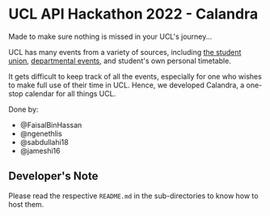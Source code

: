 # UCL API Hackathon 2022 - Calandra

Made to make sure nothing is missed in your UCL's journey...

UCL has many events from a variety of sources, including [the student union](),
[departmental events](), and student's own personal timetable.

It gets difficult to keep track of all the events, especially for one who wishes
to make full use of their time in UCL. Hence, we developed Calandra, a
one-stop calendar for all things UCL.

Done by:

- @FaisalBinHassan
- @ngenethlis
- @sabdullahi18
- @jameshi16

## Developer's Note

Please read the respective `README.md` in the sub-directories to know how to
host them.
